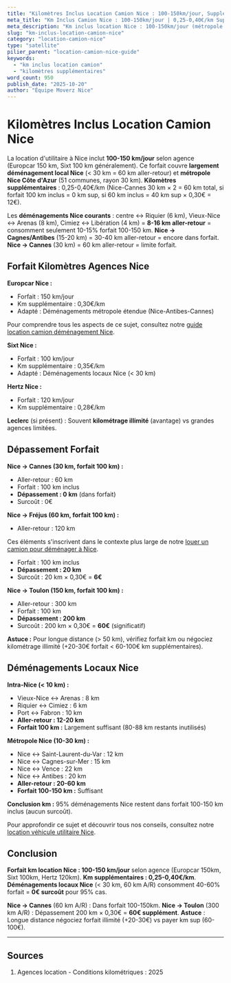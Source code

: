 ```yaml
---
title: "Kilomètres Inclus Location Camion Nice : 100-150km/jour, Suppléments"
meta_title: "Km Inclus Camion Nice : 100-150km/jour | 0,25-0,40€/km Sup"
meta_description: "Km inclus location Nice : 100-150km/jour (métropole 51 communes OK). Km supplémentaires 0,25-0,40€. Nice-Cannes 60km aller-retour = 20km sup 6€. Guide."
slug: "km-inclus-location-camion-nice"
category: "location-camion-nice"
type: "satellite"
pilier_parent: "location-camion-nice-guide"
keywords:
  - "km inclus location camion"
  - "kilomètres supplémentaires"
word_count: 950
publish_date: "2025-10-20"
author: "Équipe Moverz Nice"
---
```


# Kilomètres Inclus Location Camion Nice

La location d'utilitaire à Nice inclut **100-150 km/jour** selon agence (Europcar 150 km, Sixt 100 km généralement). Ce forfait couvre **largement déménagement local Nice** (< 30 km = 60 km aller-retour) et **métropole Nice Côte d'Azur** (51 communes, rayon 30 km). **Kilomètres supplémentaires** : 0,25-0,40€/km (Nice-Cannes 30 km × 2 = 60 km total, si forfait 100 km inclus = 0 km sup, si 60 km inclus = 40 km sup × 0,30€ = 12€).

Les **déménagements Nice courants** : centre ↔ Riquier (6 km), Vieux-Nice ↔ Arenas (8 km), Cimiez ↔ Libération (4 km) = **8-16 km aller-retour** = consomment seulement 10-15% forfait 100-150 km. **Nice → Cagnes/Antibes** (15-20 km) = 30-40 km aller-retour = encore dans forfait. **Nice → Cannes** (30 km) = 60 km aller-retour = limite forfait.

## Forfait Kilomètres Agences Nice

**Europcar Nice :**
- Forfait : 150 km/jour
- Km supplémentaire : 0,30€/km
- Adapté : Déménagements métropole étendue (Nice-Antibes-Cannes)

Pour comprendre tous les aspects de ce sujet, consultez notre [guide location camion déménagement Nice](/blog/location-camion-demenagement-nice/location-camion-demenagement-nice-guide).


**Sixt Nice :**
- Forfait : 100 km/jour
- Km supplémentaire : 0,35€/km
- Adapté : Déménagements locaux Nice (< 30 km)

**Hertz Nice :**
- Forfait : 120 km/jour
- Km supplémentaire : 0,28€/km

**Leclerc** (si présent) : Souvent **kilométrage illimité** (avantage) vs grandes agences limitées.

## Dépassement Forfait

**Nice → Cannes (30 km, forfait 100 km) :**
- Aller-retour : 60 km
- Forfait : 100 km inclus
- **Dépassement : 0 km** (dans forfait)
- Surcoût : 0€

**Nice → Fréjus (60 km, forfait 100 km) :**
- Aller-retour : 120 km

Ces éléments s'inscrivent dans le contexte plus large de notre [louer un camion pour déménager à Nice](/blog/location-camion-demenagement-nice/location-camion-demenagement-nice-guide).

- Forfait : 100 km inclus
- **Dépassement : 20 km**
- Surcoût : 20 km × 0,30€ = **6€**

**Nice → Toulon (150 km, forfait 100 km) :**
- Aller-retour : 300 km
- Forfait : 100 km
- **Dépassement : 200 km**
- Surcoût : 200 km × 0,30€ = **60€** (significatif)

**Astuce :** Pour longue distance (> 50 km), vérifiez forfait km ou négociez kilométrage illimité (+20-30€ forfait < 60-100€ km supplémentaires).

## Déménagements Locaux Nice

**Intra-Nice (< 10 km) :**
- Vieux-Nice ↔ Arenas : 8 km
- Riquier ↔ Cimiez : 6 km
- Port ↔ Fabron : 10 km
- **Aller-retour : 12-20 km**
- **Forfait 100 km :** Largement suffisant (80-88 km restants inutilisés)

**Métropole Nice (10-30 km) :**
- Nice ↔ Saint-Laurent-du-Var : 12 km
- Nice ↔ Cagnes-sur-Mer : 15 km
- Nice ↔ Vence : 22 km
- Nice ↔ Antibes : 20 km
- **Aller-retour : 20-60 km**
- **Forfait 100-150 km :** Suffisant

**Conclusion km :** 95% déménagements Nice restent dans forfait 100-150 km inclus (aucun surcoût).


Pour approfondir ce sujet et découvrir tous nos conseils, consultez notre [location véhicule utilitaire Nice](/blog/location-camion-demenagement-nice/location-camion-demenagement-nice-guide).

## Conclusion

**Forfait km location Nice : 100-150 km/jour** selon agence (Europcar 150km, Sixt 100km, Hertz 120km). **Km supplémentaires : 0,25-0,40€/km**. **Déménagements locaux Nice** (< 30 km, 60 km A/R) consomment 40-60% forfait = **0€ surcoût** pour 95% cas.

**Nice → Cannes** (60 km A/R) : Dans forfait 100-150km. **Nice → Toulon** (300 km A/R) : Dépassement 200 km × 0,30€ = **60€ supplément**. **Astuce** : Longue distance négociez forfait illimité (+20-30€) vs payer km sup (60-100€).

---

## Sources

1. Agences location - Conditions kilométriques : 2025


